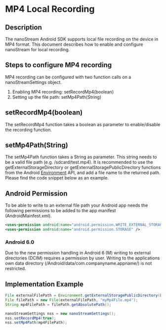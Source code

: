 # MP4 Local Recording

## Description

The nanoStream Android SDK supports local file recording on the device in MP4 format. 
This document describes how to enable and configure nanoStream for local recording. 

## Steps to configure MP4 recording

MP4 recording can be configured with two function calls on a nanoStreamSettings object. 

1. Enabling MP4 recording: setRecordMp4(boolean)
2. Setting up the file path: setMp4Path(String)

## setRecordMp4(boolean)

The setRecordMp4 function takes a boolean as parameter to enable/disable the recording function.

## setMp4Path(String)

The setMp4Path function takes a String as parameter. This string needs to be a valid file path (e.g. /sdcard/test.mp4). 
It is recommended to use the getExternalStorageDirectory or getExternalStoragePublicDirectory functions from the Android  [Environment](http://developer.android.com/reference/android/os/Environment.html) API, and add a file name to the returned path. 
Please find the code snippet below as an example. 

## Android Permission

To be able to write to an external file path your Android app needs the following permissions to be added to the 
app manifest (AndroidMainfest.xml).

```xml
<uses-permission android:name="android.permission.WRITE_EXTERNAL_STORAGE" />
<uses-permission android:name="android.permission.STORAGE" />
```

### Android 6.0

Due to the new permission handling in Android 6 (M) writing to external directories (DCIM) requires a permission by user. 
Writing to the applications own data directory (/Android/data/com.companyname.appname/) is not restricted. 

## Implementation Example

```java
File externalFilePath = Environment.getExternalStoragePublicDirectory(Environment.DIRECTORY_DCIM);
File filePath = new File(externalFilePath, "myMp4File.mp4");
String mp4FilePath = filePath.getAbsolutePath();

nanoStreamSettings nss = new nanoStreamSettings();
nss.setRecordMp4(true);
nss.setMp4Path(mp4FilePath);
```
